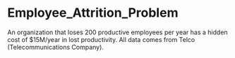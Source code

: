 # Employee_Attrition_Problem
An organization that loses 200 productive employees per year has a hidden cost of $15M/year in lost productivity. 
All data comes from Telco (Telecommunications Company). 